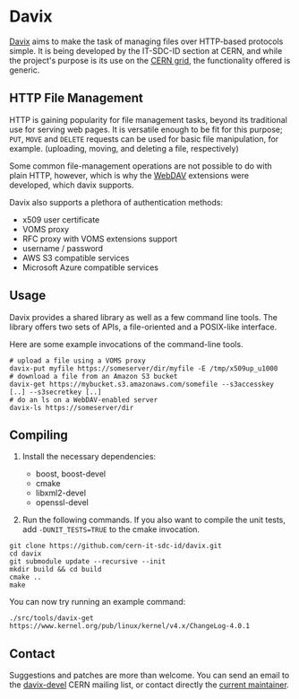 # Davix
[Davix](http://dmc.web.cern.ch/projects/davix/home) aims to make the task of managing files over HTTP-based protocols simple. It is being developed by the IT-SDC-ID section at CERN, and while the project's purpose is its use on the [CERN grid](http://wlcg.web.cern.ch/), the functionality offered is generic.

## HTTP File Management
HTTP is gaining popularity for file management tasks, beyond its traditional use for serving web pages. It is versatile enough to be fit for this purpose; `PUT`, `MOVE` and `DELETE` requests can be used for basic file manipulation, for example. (uploading, moving, and deleting a file, respectively)

Some common file-management operations are not possible to do with plain HTTP, however, which is why the [WebDAV](https://en.wikipedia.org/wiki/WebDAV) extensions were developed, which davix supports.

Davix also supports a plethora of authentication methods:
* x509 user certificate
* VOMS proxy
* RFC proxy with VOMS extensions support
* username / password
* AWS S3 compatible services
* Microsoft Azure compatible services

## Usage
Davix provides a shared library as well as a few command line tools. The library offers two sets of APIs, a file-oriented and a POSIX-like interface.

Here are some example invocations of the command-line tools.

```
# upload a file using a VOMS proxy
davix-put myfile https://someserver/dir/myfile -E /tmp/x509up_u1000
# download a file from an Amazon S3 bucket
davix-get https://mybucket.s3.amazonaws.com/somefile --s3accesskey [..] --s3secretkey [..]
# do an ls on a WebDAV-enabled server
davix-ls https://someserver/dir
```

## Compiling
1. Install the necessary dependencies:
   * boost, boost-devel
   * cmake
   * libxml2-devel
   * openssl-devel

2. Run the following commands. If you also want to compile the unit tests, add `-DUNIT_TESTS=TRUE` to the cmake invocation.
```
git clone https://github.com/cern-it-sdc-id/davix.git
cd davix
git submodule update --recursive --init
mkdir build && cd build
cmake ..
make
```

You can now try running an example command:
```
./src/tools/davix-get https://www.kernel.org/pub/linux/kernel/v4.x/ChangeLog-4.0.1
```

## Contact
Suggestions and patches are more than welcome. You can send an email to the [davix-devel](mailto:davix-devel@cern.ch) CERN mailing list, or contact directly the [current maintainer](mailto:georgios.bitzes@cern.ch).
